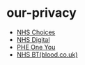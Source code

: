 # our-privacy

 - [NHS Choices](nhs-choices/cookie_policy.md)
 - [NHS Digital](nhs-digital/your_privacy_and_cookies.md)
 - [PHE One You](phe-oneyou/privacy_and_cookies.md)
 - [NHS BT(blood.co.uk)](nhs-blood-and-transplant/nhsbt.md)